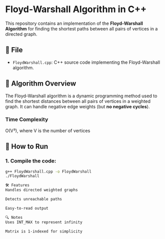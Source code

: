 # Floyd-Warshall Algorithm in C++

This repository contains an implementation of the **Floyd-Warshall Algorithm** for finding the shortest paths between all pairs of vertices in a directed graph.

## 📄 File

- `FloydWarshall.cpp`: C++ source code implementing the Floyd-Warshall algorithm.

## 📌 Algorithm Overview

The Floyd-Warshall algorithm is a dynamic programming method used to find the shortest distances between all pairs of vertices in a weighted graph. It can handle negative edge weights (but **no negative cycles**).

### Time Complexity
O(V³), where V is the number of vertices

## 🚀 How to Run

### 1. Compile the code:
```bash
g++ FloydWarshall.cpp -o FloydWarshall
./FloydWarshall

🛠 Features
Handles directed weighted graphs

Detects unreachable paths

Easy-to-read output

🔍 Notes
Uses INT_MAX to represent infinity

Matrix is 1-indexed for simplicity


